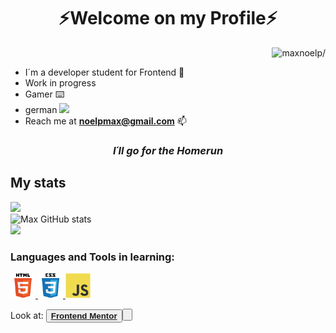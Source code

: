 <h1 align="center">⚡Welcome on my Profile⚡</h1>

<p align="right"> <img src=https://komarev.com/ghpvc/?username=maxnoelp alt=maxnoelp/> </p>

- I´m a developer student for Frontend 🚀
- Work in progress                                                                 
- Gamer ⌨️
- german ![](https://raw.githubusercontent.com/stevenrskelton/flag-icon/master/png/16/country-4x3/de.png)
- Reach me at **noelpmax@gmail.com** 📫


<h3 align="center"><em><strong>I´ll go for the Homerun</strong></em></h3>
  



## My stats

![](https://www.codewars.com/users/maxnoelp/badges/large)<br>
![Max GitHub stats](https://github-readme-stats.vercel.app/api?username=maxnoelp&show_icons=true&theme=date_night)<br>
![](https://github-readme-stats.vercel.app/api/top-langs/?username=maxnoelp&theme=date_night)<br>






<h3 align="left">Languages and Tools in learning:</h3>
<p align="left">
    <a href="https://www.w3.org/html/" target="_blank"> <img src="https://raw.githubusercontent.com/devicons/devicon/master/icons/html5/html5-original-wordmark.svg" alt="html5" width="40" height="40"/> </a>
    <a href="https://www.w3schools.com/css/" target="_blank"> <img src="https://raw.githubusercontent.com/devicons/devicon/master/icons/css3/css3-original-wordmark.svg" alt="css3" width="40" height="40"/> </a>
    <a href="https://developer.mozilla.org/en-US/docs/Web/JavaScript" target="_blank"> <img src="https://raw.githubusercontent.com/devicons/devicon/master/icons/javascript/javascript-original.svg" alt="javascript" width="40" height="40"/> </a>


Look at:
<button><a href="https://www.frontendmentor.io/profile/maxnoelp"><strong>Frontend Mentor</strong><button>


